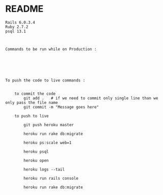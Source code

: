 # README

	Rails 6.0.3.4
	Ruby 2.7.2
	psql 13.1



	Commands to be run while on Production :






	To push the code to live commands :


		to commit the code
			git add .   # if we need to commit only single line than we only pass the file name
			git commit -m "Message goes here"

		to push to live

			git push heroku master

			heroku run rake db:migrate

			heroku ps:scale web=1

			heroku psql

			heroku open

			heroku logs --tail

			heroku run rails console

			heroku run rake db:migrate